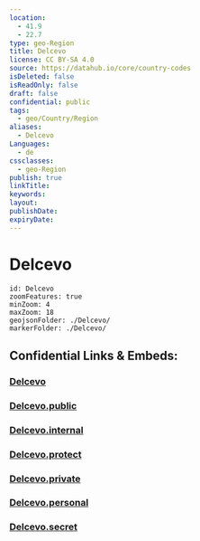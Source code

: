 ```yaml
---
location:
  - 41.9
  - 22.7
type: geo-Region
title: Delcevo
license: CC BY-SA 4.0
source: https://datahub.io/core/country-codes
isDeleted: false
isReadOnly: false
draft: false
confidential: public
tags:
  - geo/Country/Region
aliases:
  - Delcevo
Languages:
  - de
cssclasses:
  - geo-Region
publish: true
linkTitle:
keywords:
layout:
publishDate:
expiryDate:
---
```


# Delcevo

```leaflet
id: Delcevo
zoomFeatures: true 
minZoom: 4 
maxZoom: 18
geojsonFolder: ./Delcevo/
markerFolder: ./Delcevo/
```


## Confidential Links & Embeds: 

### [Delcevo](/_Standards/Earth/Continent/Europe/Europe~South/Macedonia~North/Municipalities~Macedonia/Delcevo.md) 

### [Delcevo.public](/_public/Earth/Continent/Europe/Europe~South/Macedonia~North/Municipalities~Macedonia/Delcevo.public.md) 

### [Delcevo.internal](/_internal/Earth/Continent/Europe/Europe~South/Macedonia~North/Municipalities~Macedonia/Delcevo.internal.md) 

### [Delcevo.protect](/_protect/Earth/Continent/Europe/Europe~South/Macedonia~North/Municipalities~Macedonia/Delcevo.protect.md) 

### [Delcevo.private](/_private/Earth/Continent/Europe/Europe~South/Macedonia~North/Municipalities~Macedonia/Delcevo.private.md) 

### [Delcevo.personal](/_personal/Earth/Continent/Europe/Europe~South/Macedonia~North/Municipalities~Macedonia/Delcevo.personal.md) 

### [Delcevo.secret](/_secret/Earth/Continent/Europe/Europe~South/Macedonia~North/Municipalities~Macedonia/Delcevo.secret.md)

